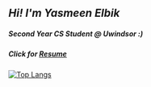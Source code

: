 
## *Hi! I'm Yasmeen Elbik*
##### *Second Year CS Student @ Uwindsor :)*
##### *Click for* [Resume](https://github.com/YasmeenEE/YasmeenEE/blob/main/Software%20Developr%20Resume.pdf)


[![*Top Langs*](https://github-readme-stats.vercel.app/api/top-langs/?username=YasmeenEE&layout=donut&theme=dark&hide_border=true&title_color=7b1dff)](https://github.com/YasmeenEE/github-readme-stats)

